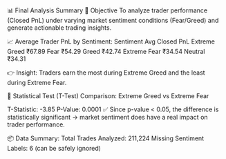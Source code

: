 📊 Final Analysis Summary
🎯 Objective
To analyze trader performance (Closed PnL) under varying market sentiment conditions (Fear/Greed) and generate actionable trading insights.

📈 Average Trader PnL by Sentiment:
Sentiment	Avg Closed PnL
Extreme Greed	₹67.89
Fear	₹54.29
Greed	₹42.74
Extreme Fear	₹34.54
Neutral	₹34.31

👉 Insight: Traders earn the most during Extreme Greed and the least during Extreme Fear.

🧪 Statistical Test (T-Test)
Comparison: Extreme Greed vs Extreme Fear

T-Statistic: -3.85
P-Value: 0.0001
✅ Since p-value < 0.05, the difference is statistically significant → market sentiment does have a real impact on trader performance.

📦 Data Summary:
Total Trades Analyzed: 211,224
Missing Sentiment Labels: 6 (can be safely ignored)
